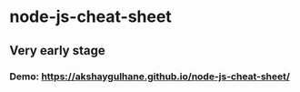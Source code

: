 # node-js-cheat-sheet

## Very early stage

### Demo: https://akshaygulhane.github.io/node-js-cheat-sheet/

